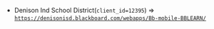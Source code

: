  - Denison Ind School District(`client_id=12395`) => [`https://denisonisd.blackboard.com/webapps/Bb-mobile-BBLEARN/`](https://denisonisd.blackboard.com/webapps/Bb-mobile-BBLEARN/)
